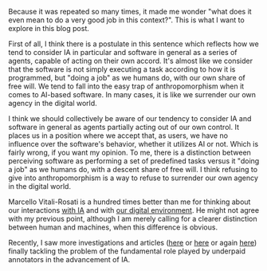<!--
.. title: 054 - It did a good job
.. slug: 054
.. date: 2023-02-28 05:41:40 UTC-05:00
.. tags: static website
.. status: draft
.. category: resources
.. link: 
.. description: 
.. type: text
-->


Because it was repeated so many times, it made me wonder "what does it even mean to do a very good job in this context?". This is what I want to explore in this blog post.

First of all, I think there is a postulate in this sentence which reflects how we tend to consider IA in particular and software in general as a series of agents, capable of acting on their own accord. It's almost like we consider that the software is not simply executing a task according to how it is programmed, but "doing a job" as we humans do, with our own share of free will. We tend to fall into the easy trap of anthropomorphism when it comes to AI-based software. In many cases, it is like we surrender our own agency in the digital world. 






<!--Nevertheless, it made me think. About the anthropomorphism of artificial intelligence (IA) and software. About the presumption that IA is a subaltern. And about the vagueness of such an appreciation.  -->

I think we should collectively be aware of our tendency to consider IA and software in general as agents partially acting out of our own control. It places us in a position where we accept that, as users,  we have no influence over the software's behavior, whether it utilizes AI or not. Which is fairly wrong, if you want my opinion. To me, there is a distinction between perceiving software as performing a set of predefined tasks versus it "doing a job" as we humans do, with a descent share of free will. I think refusing to give into anthropomorphism is a way to refuse to surrender our own agency in the digital world.

Marcello Vitali-Rosati is a hundred times better than me for thinking about our interactions [with IA](http://blog.sens-public.org/marcellovitalirosati/intelligence-artificielle-modeles.html) and with [our digital environment](https://journals.openedition.org/revuehn/371). He might not agree with my previous point, although I am merely calling for a clearer distinction between human and machines, when this difference is obvious.  

Recently, I saw more investigations and articles ([here](https://africanarguments.org/2023/03/the-invisible-labour-of-africa-in-the-digital-revolution/) or [here](https://time.com/6247678/openai-chatgpt-kenya-workers/) or again [here](https://www.theverge.com/features/23764584/ai-artificial-intelligence-data-notation-labor-scale-surge-remotasks-openai-chatbots)) finally tackling the problem of the fundamental role played by underpaid annotators in the advancement of IA. 



